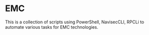 # EMC
This is a collection of scripts using PowerShell, NavisecCLI, RPCLi to automate various tasks for EMC technologies.
